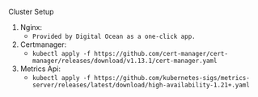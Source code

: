 Cluster Setup

1. Nginx:
    - `Provided by Digital Ocean as a one-click app.`
2. Certmanager:
    - `kubectl apply -f https://github.com/cert-manager/cert-manager/releases/download/v1.13.1/cert-manager.yaml`
3. Metrics Api:
    - `kubectl apply -f https://github.com/kubernetes-sigs/metrics-server/releases/latest/download/high-availability-1.21+.yaml`